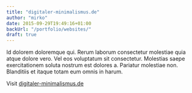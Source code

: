 ```yaml
---
title: "digitaler-minimalismus.de"
author: "mirko"
date: 2015-09-29T19:49:16+01:00
backUrl: "/portfolio/websites/"
draft: true
---
```


Id dolorem doloremque qui. Rerum laborum consectetur molestiae quia atque dolore vero. Vel eos voluptatum sit consectetur. Molestias saepe exercitationem soluta nostrum est dolores a. Pariatur molestiae non. Blanditiis et itaque totam eum omnis in harum.

Visit [digitaler-minimalismus.de](https://digitaler-minimalismus.de)
